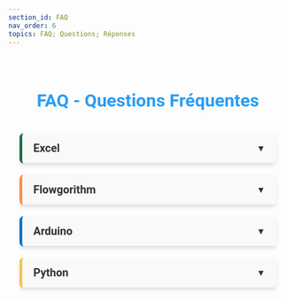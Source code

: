```yaml
---
section_id: FAQ
nav_order: 6
topics: FAQ; Questions; Réponses
---
```


<style>
/* Style général de la FAQ */
.faq-container {
  max-width: 900px;
  margin: 0 auto;
  padding: 20px;
  font-family: 'Roboto', sans-serif;
}

.faq-title {
  font-size: 32px;
  color: #2a9df4;
  text-align: center;
  margin-bottom: 40px;
}

/* Style des sections */
.faq-section {
  margin-bottom: 20px;
  border-left: 5px solid #2a9df4; /* Bande colorée */
  background: #fff;
  border-radius: 8px;
  box-shadow: 0 4px 6px rgba(0, 0, 0, 0.1);
  overflow: hidden;
  transition: all 0.3s ease;
}

.faq-section-title {
  font-size: 20px;
  font-weight: bold;
  padding: 15px 20px;
  color: #333;
  cursor: pointer;
  display: flex;
  justify-content: space-between;
  align-items: center;
  background-color: #f9f9f9;
  border-bottom: 1px solid #ddd;
  transition: background-color 0.3s ease;
}

.faq-section-title:hover {
  background-color: #f0f0f0;
}

.faq-section-title .arrow {
  font-size: 16px;
  transform: rotate(0deg);
  transition: transform 0.3s ease;
}

.faq-section.collapsed .faq-section-title .arrow {
  transform: rotate(-90deg);
}

/* Gestion des sections */
.faq-content {
  height: 0; /* Fermé par défaut */
  padding: 0 20px; /* Pas de padding initial */
  overflow: hidden; /* Cache le contenu quand fermé */
  background-color: #fff;
  transition: height 0.5s ease, padding 0.5s ease;
}

.faq-section.open .faq-content {
  height: auto; /* S'adapte à la hauteur du contenu */
  padding: 20px; /* Ajoute le padding pour l'espacement */
}


.faq-section-title .arrow {
  font-size: 16px;
  transform: rotate(0deg);
  transition: transform 0.3s ease;
}

.faq-section.open .faq-section-title .arrow {
  transform: rotate(90deg);
}

/* Questions et réponses */
.faq-item {
  margin-bottom: 15px;
  overflow: hidden;
}

.faq-question {
  font-size: 18px;
  font-weight: bold;
  color: #2a9df4;
  margin-bottom: 5px;
  display: flex;
  align-items: center;
}

.faq-question::before {
  content: '●';
  color: #2a9df4;
  font-size: 18px;
  margin-right: 10px;
}

.faq-answer {
  font-size: 16px;
  color: #555;
  font-weight: bold;
  line-height: 1.6;
  margin-left: 20px;
}

/* Couleurs spécifiques aux sections */
.faq-section.excel {
  border-left-color: #1d6f42;
}
.faq-section.flowgorithm {
  border-left-color: #ff8c42;
}
.faq-section.arduino {
  border-left-color: #0072ce;
}
.faq-section.python {
  border-left-color: #f4c542;
}

/* Animation pour ouverture/fermeture */
.faq-content {
  max-height: 0;
  overflow: hidden;
}

.faq-section.open .faq-content {
  max-height: 500px;
  animation: slideDown 0.5s ease;
}

@keyframes slideDown {
  from {
    max-height: 0;
  }
  to {
    max-height: 500px;
  }
}

/* Responsive Design */
@media (max-width: 768px) {
  .faq-title {
    font-size: 24px;
  }

  .faq-section-title {
    font-size: 18px;
  }

  .faq-question {
    font-size: 16px;
  }

  .faq-answer {
    font-size: 14px;
  }
}
</style>

<div class="faq-container">
  <h1 class="faq-title">FAQ - Questions Fréquentes</h1>

  <!-- Section Excel -->
  <div class="faq-section excel">
    <div class="faq-section-title">
      Excel
      <span class="arrow">▼</span>
    </div>
    <div class="faq-content">
      <div class="faq-item">
        <div class="faq-question">Où télécharger Excel et comment l’installer ?</div>
        <div class="faq-answer">Vous pouvez télécharger Excel depuis le site officiel de Microsoft ou via votre compte Office 365. Suivez les instructions d'installation après l'achat ou la connexion à votre compte.</div>
      </div>
      <div class="faq-item">
        <div class="faq-question">Que faire si Excel ne démarre pas ou plante au lancement ?</div>
        <div class="faq-answer">Essayez de réparer l’installation via le panneau de configuration de Windows ou mettez à jour le logiciel. Assurez-vous également que votre système d’exploitation est à jour.</div>
      </div>
    </div>
  </div>

  <!-- Section Flowgorithm -->
  <div class="faq-section flowgorithm">
    <div class="faq-section-title">
      Flowgorithm
      <span class="arrow">▼</span>
    </div>
    <div class="faq-content">
      <div class="faq-item">
        <div class="faq-question">Où télécharger Flowgorithm et comment l’installer ?</div>
        <div class="faq-answer">Flowgorithm est téléchargeable gratuitement sur le site officiel flowgorithm.org. Après le téléchargement, double-cliquez sur le fichier d’installation et suivez les instructions.</div>
      </div>
      <div class="faq-item">
        <div class="faq-question">Pourquoi Flowgorithm ne s'ouvre pas ?</div>
        <div class="faq-answer">Assurez-vous que Java est installé sur votre système. Flowgorithm nécessite Java pour fonctionner correctement. Mettez également à jour votre système.</div>
      </div>
    </div>
  </div>

  <!-- Section Arduino -->
  <div class="faq-section arduino">
    <div class="faq-section-title">
      Arduino
      <span class="arrow">▼</span>
    </div>
    <div class="faq-content">
        <div class="faq-item">
            <div class="faq-question">Où télécharger l’IDE Arduino et comment l’installer ?</div>
            <div class="faq-answer">
                Téléchargez l’IDE Arduino depuis le site officiel <a href="https://www.arduino.cc">arduino.cc</a>. Installez-le en suivant les instructions fournies après le téléchargement.
            </div>
        </div>
        <div class="faq-item">
            <div class="faq-question">Pourquoi l’IDE Arduino ne détecte-t-il pas ma carte ?</div>
            <div class="faq-answer">
                Assurez-vous que la carte est correctement connectée avec un câble USB fonctionnel. Vérifiez aussi que le bon port COM est sélectionné dans le menu Outils > Port. Si le problème persiste, réinstallez les pilotes Arduino.
            </div>
        </div>
        <div class="faq-item">
            <div class="faq-question">Que faire si mon programme ne se télécharge pas sur la carte ?</div>
            <div class="faq-answer">
                Vérifiez que la carte sélectionnée dans <code>Outils > Type de carte</code> correspond au modèle utilisé (par exemple Arduino Uno). Si vous obtenez une erreur "avrdude", assurez-vous que le port COM est correct et que la carte est sous tension.
            </div>
        </div>
        <div class="faq-item">
            <div class="faq-question">Pourquoi mon Arduino ne s’allume pas ?</div>
            <div class="faq-answer">
                Assurez-vous que le câble USB est fonctionnel et correctement connecté à un port USB actif. Si la LED de la carte ne s’allume pas, essayez un autre câble ou vérifiez si la carte est endommagée.
            </div>
        </div>
        <div class="faq-item">
            <div class="faq-question">Que faire si mon capteur ou composant connecté ne fonctionne pas ?</div>
            <div class="faq-answer">
                Vérifiez les connexions sur la breadboard et assurez-vous que les broches sont correctement câblées aux bons ports de l’Arduino. Testez également votre composant individuellement avec un exemple de code Arduino.
            </div>
        </div>
        <div class="faq-item">
            <div class="faq-question">Pourquoi l’IDE Arduino affiche-t-il "Serial Port in Use" ?</div>
            <div class="faq-answer">
                Cela signifie qu’un autre programme utilise le port série (par exemple, un terminal série ou un autre logiciel). Fermez tous les programmes susceptibles d’utiliser le port série et réessayez.
            </div>
        </div>
        <div class="faq-item">
            <div class="faq-question">Que faire si je vois "Sketch too big" dans l’IDE ?</div>
            <div class="faq-answer">
                Cette erreur indique que le programme est trop volumineux pour la mémoire de la carte Arduino. Optimisez votre code en supprimant les bibliothèques inutiles ou en utilisant une carte avec plus de mémoire (comme une Mega 2560).
            </div>
        </div>
        <div class="faq-item">
            <div class="faq-question">Pourquoi la LED intégrée ne clignote pas avec mon programme Blink ?</div>
            <div class="faq-answer">
                Assurez-vous que le programme a été correctement téléversé. Vérifiez également que la broche utilisée dans le code correspond à la LED intégrée (généralement la broche 13 ou LED_BUILTIN).
            </div>
        </div>
        <div class="faq-item">
            <div class="faq-question">Pourquoi la communication série ne fonctionne-t-elle pas ?</div>
            <div class="faq-answer">
                Assurez-vous que le moniteur série est configuré avec le bon débit en bauds (par exemple, 9600 bauds) et que le port série est correct. Utilisez <code>Serial.begin(9600);</code> dans votre code pour initialiser la communication.
            </div>
        </div>
        <div class="faq-item">
            <div class="faq-question">Que faire si mon servo-moteur ne bouge pas ?</div>
            <div class="faq-answer">
                Vérifiez que le servo est alimenté avec une source externe si nécessaire (et non par l’Arduino directement). Assurez-vous également que vous utilisez la bibliothèque <code>Servo.h</code> et que la broche signal est bien connectée.
            </div>
        </div>
    </div>
</div>


<!-- Section Python -->
<div class="faq-section python">
  <div class="faq-section-title">
    Python
    <span class="arrow">▼</span>
  </div>
  <div class="faq-content">
    <div class="faq-item">
      <div class="faq-question">Où télécharger Python et comment l’installer ?</div>
      <div class="faq-answer">
        Téléchargez Python depuis le site officiel <a href="https://www.python.org/">python.org</a>. Pendant l'installation, cochez l'option "Add Python to PATH" pour faciliter son utilisation dans la ligne de commande.
      </div>
    </div>
    <div class="faq-item">
      <div class="faq-question">Que faire si je vois l’erreur "ModuleNotFoundError" ?</div>
      <div class="faq-answer">
        Cela signifie que le module que vous essayez d’importer n’est pas installé. Installez-le en utilisant la commande <code>pip install nom_du_module</code>. Assurez-vous que pip est configuré correctement.
      </div>
    </div>
    <!-- Questions Jupyter -->
    <div class="faq-item">
      <div class="faq-question">Comment installer Jupyter Notebook ?</div>
      <div class="faq-answer">
        Installez Jupyter Notebook avec la commande <code>pip install notebook</code>. Si vous utilisez Anaconda, Jupyter est déjà inclus par défaut.
      </div>
    </div>
    <div class="faq-item">
      <div class="faq-question">Que faire si Jupyter Notebook ne s’ouvre pas dans le navigateur ?</div>
      <div class="faq-answer">
        Si Jupyter ne s’ouvre pas automatiquement, lancez-le manuellement en exécutant <code>jupyter notebook</code> dans votre terminal. Copiez l’URL affichée (généralement commençant par <code>http://localhost</code>) et collez-la dans un navigateur.
      </div>
    </div>
    <div class="faq-item">
      <div class="faq-question">Pourquoi mes cellules de code ne s’exécutent-elles pas dans Jupyter Notebook ?</div>
      <div class="faq-answer">
        Assurez-vous que le kernel est actif. Si une cellule reste bloquée, redémarrez le kernel via <code>Kernel > Restart</code> dans le menu.
      </div>
    </div>
    <div class="faq-item">
      <div class="faq-question">Comment ajouter un kernel personnalisé dans Jupyter Notebook ?</div>
      <div class="faq-answer">
        Créez un kernel avec la commande <code>ipython kernel install --user --name=nom_du_kernel</code>. Ensuite, sélectionnez ce kernel depuis le menu déroulant dans Jupyter.
      </div>
    </div>
    <div class="faq-item">
      <div class="faq-question">Que faire si Jupyter affiche "No module named X" ?</div>
      <div class="faq-answer">
        Cela signifie que le module n’est pas installé dans l’environnement utilisé par Jupyter. Installez-le avec <code>!pip install nom_du_module</code> directement dans une cellule de Jupyter.
      </div>
    </div>
    <div class="faq-item">
      <div class="faq-question">Pourquoi Jupyter affiche "Kernel is dead" ?</div>
      <div class="faq-answer">
        Cette erreur se produit lorsque le kernel plante. Redémarrez-le via <code>Kernel > Restart</code>. Si le problème persiste, vérifiez votre code pour d’éventuelles erreurs critiques ou réinstallez Jupyter.
      </div>
    </div>
    <!-- Questions classiques Python -->
    <div class="faq-item">
      <div class="faq-question">Pourquoi Python affiche "SyntaxError" ?</div>
      <div class="faq-answer">
        "SyntaxError" se produit généralement lorsqu'il y a une faute dans la structure du code. Cela peut inclure des parenthèses manquantes, des deux-points oubliés après un bloc (par exemple : <code>if</code>, <code>for</code>), ou une mauvaise indentation.
      </div>
    </div>
    <div class="faq-item">
      <div class="faq-question">Pourquoi j’obtiens "IndentationError" ?</div>
      <div class="faq-answer">
        Python exige une indentation cohérente dans le code. Si vous mélangez des espaces et des tabulations ou si l'indentation est absente, cette erreur apparaîtra. Corrigez en utilisant un seul type d'indentation (généralement 4 espaces).
      </div>
    </div>
    <div class="faq-item">
      <div class="faq-question">Pourquoi j’obtiens "TypeError" ?</div>
      <div class="faq-answer">
        Cette erreur survient lorsque vous essayez d'exécuter une opération avec des types incompatibles. Par exemple, additionner un entier et une chaîne de caractères : <code>5 + "test"</code>. Assurez-vous que les types de données correspondent à l'opération effectuée.
      </div>
    </div>
    <div class="faq-item">
      <div class="faq-question">Comment résoudre "ZeroDivisionError" ?</div>
      <div class="faq-answer">
        Cette erreur apparaît lorsque vous tentez de diviser un nombre par zéro. Par exemple : <code>10 / 0</code>. Ajoutez une condition pour vérifier si le dénominateur est différent de zéro avant d'effectuer la division.
      </div>
    </div>
    <div class="faq-item">
      <div class="faq-question">Comment déboguer mon code Python efficacement ?</div>
      <div class="faq-answer">
        Utilisez des outils comme <code>print()</code> pour afficher les valeurs intermédiaires. Vous pouvez également utiliser un débogueur comme <code>pdb</code> ou les fonctionnalités intégrées de votre éditeur (VS Code ou PyCharm).
      </div>
    </div>
  </div>
</div>

</div>
<script>
document.addEventListener("DOMContentLoaded", function () {
  const sectionTitles = document.querySelectorAll(".faq-section-title");

  sectionTitles.forEach((title) => {
    title.addEventListener("click", function () {
      const section = this.parentElement;
      const content = section.querySelector(".faq-content");

      if (section.classList.contains("open")) {
        // Fermer la section
        section.classList.remove("open");
        content.style.height = "0";
        content.style.padding = "0 20px";
      } else {
        // Ouvrir la section
        section.classList.add("open");
        content.style.height = `${content.scrollHeight}px`;
        content.style.padding = "20px";
      }
    });
  });
});


</script>
